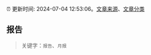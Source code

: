 :alarm_clock: 更新时间: 2024-07-04 12:53:06。[文章来源](/README.md)、[文章分类](/TAGS.md)

## 报告


> 关键字：`报告`、`月报`



